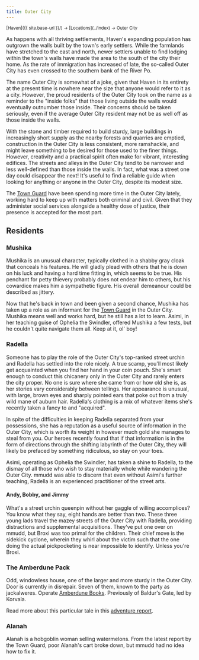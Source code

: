 ```yaml
---
title: Outer City
---
```


<span style="font-size:smaller;">
  [Haven]({{ site.base-url }}/) -> [Locations](../index) -> Outer City
</span>

As happens with all thriving settlements, Haven's expanding population has outgrown the walls built by the town's early settlers.  While the farmlands have stretched to the east and north, newer settlers unable to find lodging within the town's walls have made the area to the south of the city their home.  As the rate of immigration has increased of late, the so-called Outer City has even crossed to the southern bank of the River Po.

The name Outer City is somewhat of a joke, given that Haven in its entirety at the present time is nowhere near the size that anyone would refer to it as a city.  However, the proud residents of the Outer City took on the name as a reminder to the "inside folks" that those living outside the walls would eventually outnumber those inside.  Their concerns should be taken seriously, even if the average Outer City resident may not be as well off as those inside the walls.

With the stone and timber required to build sturdy, large buildings in increasingly short supply as the nearby forests and quarries are emptied, construction in the Outer City is less consistent, more ramshackle, and might leave something to be desired for those used to the finer things.  However, creativity and a practical spirit often make for vibrant, interesting edifices.  The streets and alleys in the Outer City tend to be narrower and less well-defined than those inside the walls.  In fact, what was a street one day could disappear the next!  It's useful to find a reliable guide when looking for anything or anyone in the Outer City, despite its modest size.

The [Town Guard](../officials/guardhouse) have been spending more time in the Outer City lately, working hard to keep up with matters both criminal and civil.  Given that they administer social services alongside a healthy dose of justice, their presence is accepted for the most part.

## Residents

### Mushika

Mushika is an unusual character, typically clothed in a shabby gray cloak that conceals his features.  He will gladly plead with others that he is down on his luck and having a hard time fitting in, which seems to be true.  His penchant for petty thievery probably does not endear him to others, but his cowardice makes him a sympathetic figure.  His overall demeanour could be described as jittery.

Now that he's back in town and been given a second chance, Mushika has taken up a role as an informant for the [Town Guard](../officials/guardhouse) in the Outer City.  Mushika means well and works hard, but he still has a lot to learn.  Asimi, in her teaching guise of Ophelia the Swindler, offered Mushika a few tests, but he couldn't quite navigate them all.  Keep at it, ol' boy!

### Radella

Someone has to play the role of the Outer City's top-ranked street urchin and Radella has settled into the role nicely.  A true scamp, you'll most likely get acquainted when you find her hand in your coin pouch.  She's smart enough to conduct this chicanery only in the Outer City and rarely enters the city proper.  No one is sure where she came from or how old she is, as her stories vary considerably between tellings.  Her appearance is unusual, with large, brown eyes and sharply pointed ears that poke out from a truly wild mane of auburn hair.  Radella's clothing is a mix of whatever items she's recently taken a fancy to and "acquired".

In spite of the difficulties in keeping Radella separated from your possessions, she has a reputation as a useful source of information in the Outer City, which is worth its weight in however much gold she manages to steal from you.  Our heroes recently found that if that information is in the form of directions through the shifting labyrinth of the Outer City, they will likely be prefaced by something ridiculous, so stay on your toes.

Asimi, operating as Ophelia the Swindler, has taken a shine to Radella, to the dismay of all those who wish to stay materially whole while wandering the Outer City.  mmudd was able to discern that even without Asimi's further teaching, Radella is an experienced practitioner of the street arts.

#### Andy, Bobby, and Jimmy

What's a street urchin queenpin without her gaggle of willing accomplices?  You know what they say, eight hands are better than two.  These three young lads travel the mazey streets of the Outer City with Radella, providing distractions and supplemental acquisitions.  They've put one over on mmudd, but Broxi was too primal for the children.  Their chief move is the sidekick cyclone, wherein they whirl about the victim such that the one doing the actual pickpocketing is near impossible to identify.  Unless you're Broxi.

### The Amberdune Pack

Odd, windowless house, one of the larger and more sturdy in the Outer City.  Door is currently in disrepair.  Seven of them, known to the party as jackalweres.  Operate [Amberdune Books](../marketplace/index#amberdune-books).  Previously of Baldur's Gate, led by Korvala.

Read more about this particular tale in this [adventure report](https://www.worldanvil.com/w/haven---kag-edition-agbadza79/a/mazfroth-s-mighty-digressions-plot).

### Alanah

Alanah is a hobgoblin woman selling watermelons.  From the latest report by the Town Guard, poor Alanah's cart broke down, but mmudd had no idea how to fix it.
